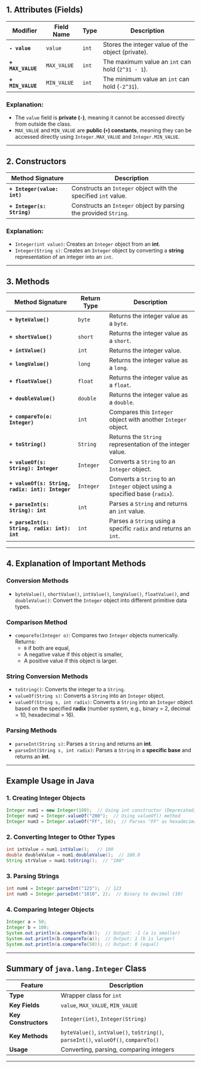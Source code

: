 

## **1. Attributes (Fields)**
| **Modifier** | **Field Name**  | **Type** | **Description** |
|-------------|---------------|---------|---------------|
| **`- value`** | `value` | `int` | Stores the integer value of the object (private). |
| **`+ MAX_VALUE`** | `MAX_VALUE` | `int` | The maximum value an `int` can hold (`2^31 - 1`). |
| **`+ MIN_VALUE`** | `MIN_VALUE` | `int` | The minimum value an `int` can hold (`-2^31`). |

### **Explanation:**
- The `value` field is **private (`-`)**, meaning it cannot be accessed directly from outside the class.
- `MAX_VALUE` and `MIN_VALUE` are **public (`+`) constants**, meaning they can be accessed directly using `Integer.MAX_VALUE` and `Integer.MIN_VALUE`.

---

## **2. Constructors**
| **Method Signature** | **Description** |
|----------------------|----------------|
| **`+ Integer(value: int)`** | Constructs an `Integer` object with the specified `int` value. |
| **`+ Integer(s: String)`** | Constructs an `Integer` object by parsing the provided `String`. |

### **Explanation:**
- `Integer(int value)`: Creates an `Integer` object from an **int**.
- `Integer(String s)`: Creates an `Integer` object by converting a **string** representation of an integer into an `int`.

---

## **3. Methods**
| **Method Signature** | **Return Type** | **Description** |
|----------------------|---------------|----------------|
| **`+ byteValue()`** | `byte` | Returns the integer value as a `byte`. |
| **`+ shortValue()`** | `short` | Returns the integer value as a `short`. |
| **`+ intValue()`** | `int` | Returns the integer value. |
| **`+ longValue()`** | `long` | Returns the integer value as a `long`. |
| **`+ floatValue()`** | `float` | Returns the integer value as a `float`. |
| **`+ doubleValue()`** | `double` | Returns the integer value as a `double`. |
| **`+ compareTo(o: Integer)`** | `int` | Compares this `Integer` object with another `Integer` object. |
| **`+ toString()`** | `String` | Returns the `String` representation of the integer value. |
| **`+ valueOf(s: String): Integer`** | `Integer` | Converts a `String` to an `Integer` object. |
| **`+ valueOf(s: String, radix: int): Integer`** | `Integer` | Converts a `String` to an `Integer` object using a specified base (`radix`). |
| **`+ parseInt(s: String): int`** | `int` | Parses a `String` and returns an `int` value. |
| **`+ parseInt(s: String, radix: int): int`** | `int` | Parses a `String` using a specific `radix` and returns an `int`. |

---

## **4. Explanation of Important Methods**
### **Conversion Methods**
- `byteValue()`, `shortValue()`, `intValue()`, `longValue()`, `floatValue()`, and `doubleValue()`: Convert the `Integer` object into different primitive data types.

### **Comparison Method**
- `compareTo(Integer o)`: Compares two `Integer` objects numerically. Returns:
  - `0` if both are equal,
  - A negative value if this object is smaller,
  - A positive value if this object is larger.

### **String Conversion Methods**
- `toString()`: Converts the integer to a `String`.
- `valueOf(String s)`: Converts a `String` into an `Integer` object.
- `valueOf(String s, int radix)`: Converts a `String` into an `Integer` object based on the specified **radix** (number system, e.g., binary = 2, decimal = 10, hexadecimal = 16).

### **Parsing Methods**
- `parseInt(String s)`: Parses a `String` and returns an **int**.
- `parseInt(String s, int radix)`: Parses a `String` in a **specific base** and returns an **int**.

---

## **Example Usage in Java**
### **1. Creating Integer Objects**
```java
Integer num1 = new Integer(100);  // Using int constructor (Deprecated)
Integer num2 = Integer.valueOf("200");  // Using valueOf() method
Integer num3 = Integer.valueOf("FF", 16);  // Parses "FF" as hexadecimal (255)
```

### **2. Converting Integer to Other Types**
```java
int intValue = num1.intValue();   // 100
double doubleValue = num1.doubleValue();  // 100.0
String strValue = num1.toString();  // "100"
```

### **3. Parsing Strings**
```java
int num4 = Integer.parseInt("123");  // 123
int num5 = Integer.parseInt("1010", 2);  // Binary to decimal (10)
```

### **4. Comparing Integer Objects**
```java
Integer a = 50;
Integer b = 100;
System.out.println(a.compareTo(b));  // Output: -1 (a is smaller)
System.out.println(b.compareTo(a));  // Output: 1 (b is larger)
System.out.println(a.compareTo(50)); // Output: 0 (equal)
```

---

## **Summary of `java.lang.Integer` Class**
| Feature | Description |
|---------|------------|
| **Type** | Wrapper class for `int` |
| **Key Fields** | `value`, `MAX_VALUE`, `MIN_VALUE` |
| **Key Constructors** | `Integer(int)`, `Integer(String)` |
| **Key Methods** | `byteValue()`, `intValue()`, `toString()`, `parseInt()`, `valueOf()`, `compareTo()` |
| **Usage** | Converting, parsing, comparing integers |

---


